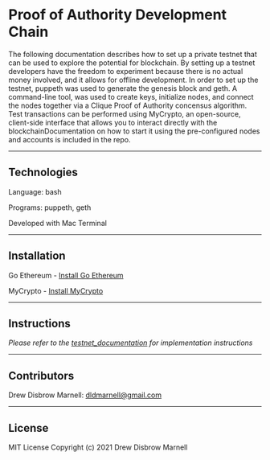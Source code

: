 # Proof of Authority Development Chain

The following documentation describes how to set up a private testnet that can be used to explore the potential for blockchain.  By setting up a testnet developers have the freedom to experiment because there is no actual money involved, and it allows for offline development.  In order to set up the testnet, puppeth was used to generate the genesis block and geth.  A command-line tool, was used to create keys, initialize nodes, and connect the nodes together via a Clique Proof of Authority concensus algorithm. Test transactions can be performed using MyCrypto, an open-source, client-side interface that allows you to interact directly with the blockchainDocumentation on how to start it using the pre-configured
nodes and accounts is included in the repo.

---

## Technologies

Language: bash

Programs: puppeth, geth

Developed with Mac Terminal

---

## Installation

Go Ethereum - [Install Go Ethereum](https://geth.ethereum.org/downloads/)

MyCrypto - [Install MyCrypto](https://download.mycrypto.com/)

---

## Instructions

*Please refer to the [testnet_documentation](testnet_documentation.pdf) for implementation instructions*


---

## Contributors

Drew Disbrow Marnell: dldmarnell@gmail.com

---

## License

MIT License
Copyright (c) 2021 Drew Disbrow Marnell
